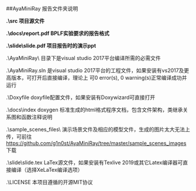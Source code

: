 ##AyaMiniRay 报告文件夹说明

**.\src 项目源文件**

**.\docs\report.pdf BPLF实验要求的报告格式**

**.\slide\slide.pdf 项目报告时的演示ppt**

.\AyaMiniRay\  目录下是visual studio 2017平台编译所需的必需文件

.\AyaMiniRay.sln 是visual studio 2017平台的工程文件，如果安装有vs2017及更高版本，可打开后直接编译，理论上 可0 error(s), 0 warning(s)正常编译成功并运行

.\Doxyfile doxyfile配置文件，如果安装有Doxywizard可直接打开

.\docs\index doxygen 标准生成的html格式程序文档，包含文件架构，类继承关系图和函数注释说明

.\sample_scenes_files\ 演示场景文件及相应的模型文件，生成的图片太大无法上传，可前往 https://github.com/g1n0st/AyaMiniRay/tree/master/sample_scenes_images 下载

.\slide\slide.tex LaTex源文件，如果安装有Texlive 2019或其它Latex编译器可直接编译（选择XeLaTex编译选项）

.\LICENSE 本项目遵循的开源MIT协议







